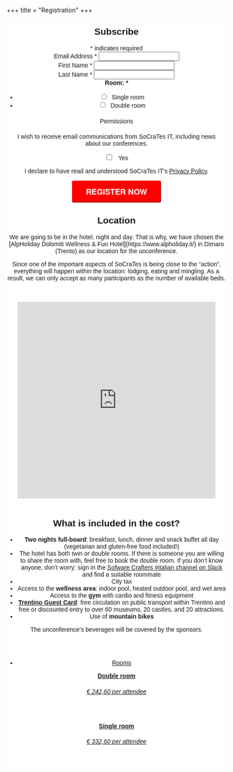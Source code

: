 +++
title = "Registration"
+++


<style type="text/css">
    #registration-form {
        margin-bottom: 20em;
    }
</style>

<div class="registration-form" style="text-align: center;">
<!-- Begin Mailchimp Signup Form -->
<link href="//cdn-images.mailchimp.com/embedcode/classic-10_7.css" rel="stylesheet" type="text/css">
<link href="/css/mailchimp.css" rel="stylesheet">
<style type="text/css">
	#mc_embed_signup{
        clear:left; 
        font:14px Helvetica,Arial,sans-serif; 
    }
	#mc-embedded-subscribe-form input[type=checkbox]{display: inline; width: auto;margin-right: 10px;}
	#mergeRow-gdpr {margin-top: 20px;}
	#mergeRow-gdpr fieldset label {font-weight: normal;}
	#mc-embedded-subscribe-form .mc_fieldset{border:none;min-height: 0px;padding-bottom:0px;}
    #mc_embed_signup .button {
        padding: 10px 30px;
        border-color: red;
        border-radius: 3px;
        text-transform: uppercase;
        font-family: "HelveticaNeue-Light", "Helvetica Neue Light", "Helvetica Neue", Helvetica, Arial, "Lucida Grande", sans-serif;
        font-size: 18px;
        font-weight: 700;
        color: #fff;
        background-color: red;
        height: auto;
    }
    #mc_embed_signup .button:hover {background-color:green;}
    }
    #gdpr: {
        border: 1px solid red;
    }
</style>

<!-- Begin Mailchimp Signup Form -->
<style type="text/css">
	#mc_embed_signup{background:#fff; clear:left; font:14px Helvetica,Arial,sans-serif; }
	/* Add your own Mailchimp form style overrides in your site stylesheet or in this style block.
	   We recommend moving this block and the preceding CSS link to the HEAD of your HTML file. */
</style>
<style type="text/css">
	#mc-embedded-subscribe-form input[type=checkbox]{display: inline; width: auto;margin-right: 10px;}
	#mergeRow-gdpr {margin-top: 20px;}
	#mergeRow-gdpr fieldset label {font-weight: normal;}
	#mc-embedded-subscribe-form .mc_fieldset{border:none;min-height: 0px;padding-bottom:0px;}
</style>
<div id="mc_embed_signup">
  <form action="https://socrates-conference.us20.list-manage.com/subscribe/post?u=4e24ba7602f7acf9fe79737d3&amp;id=1b715b2bcc" method="post" id="mc-embedded-subscribe-form" name="mc-embedded-subscribe-form" class="validate" target="_blank" novalidate>
    <div id="mc_embed_signup_scroll">
      <h2>Subscribe</h2>
    <div class="indicates-required"><span class="asterisk">*</span> indicates required</div>
    <div class="mc-field-group">
      <label for="mce-EMAIL">Email Address  <span class="asterisk">*</span></label>
      <input type="email" value="" name="EMAIL" class="required email" id="mce-EMAIL">
    </div>
    <div class="mc-field-group">
      <label for="mce-FNAME">First Name  <span class="asterisk">*</span></label>
      <input type="text" value="" name="FNAME" class="required" id="mce-FNAME">
    </div>
    <div class="mc-field-group">
      <label for="mce-LNAME">Last Name  <span class="asterisk">*</span></label>
      <input type="text" value="" name="LNAME" class="required" id="mce-LNAME">
    </div>
    <div class="mc-field-group input-group">
      <strong>Room:  <span class="asterisk">*</span></strong>
      <ul>
        <li><input type="radio" value="Single room" name="MMERGE4" id="mce-MMERGE4-0" ><label for="mce-MMERGE4-0" style="padding-left:8px">Single room</label></li>
        <li><input type="radio" value="Double room" name="MMERGE4" id="mce-MMERGE4-1"><label for="mce-MMERGE4-1" style="padding-left:8px">Double room</label></li>
      </ul>
    </div>
    <div id="mergeRow-gdpr" class="mergeRow gdpr-mergeRow content__gdprBlock mc-field-group">
      <div class="content__gdpr">
        <label>Permissions</label>
        <fieldset class="mc_fieldset gdprRequired mc-field-group" name="interestgroup_field">
            <p>I wish to receive email communications from SoCraTes IT, including news about our conferences.</p>
            <label class="checkbox subfield" for="gdpr_45021">
              <input type="checkbox" id="gdpr_45021" name="gdpr[45021]" value="Y" class="av-checkbox gdpr">
              <span>Yes</span>
            </label>
        </fieldset>
        <p></p><p></p><p></p>
        <p>I declare to have read and understood SoCraTes IT’s <a href="/privacy-policy">Privacy Policy</a>.</p>
      </div>
    </div>
    <div id="mce-responses" class="clear">
      <div class="response" id="mce-error-response" style="display:none"></div>
      <div class="response" id="mce-success-response" style="display:none"></div>
    </div>    <!-- real people should not fill this in and expect good things - do not remove this or risk form bot signups-->
    <div style="position: absolute; left: -5000px;" aria-hidden="true"><input type="text" name="b_4e24ba7602f7acf9fe79737d3_1b715b2bcc" tabindex="-1" value=""></div>
    <div style="position: absolute; left: -5000px;" aria-hidden="true"><input type="text" name="b_4e24ba7602f7acf9fe79737d3_  be9dbd9e7a" tabindex="-1" value=""></div>
    <div class="clear"><input type="submit" value="Register now" name="subscribe" id="mc-embedded-subscribe" class="button"></div>
  </form>

  <div>
    <h2>Location</h2>
    <p>We are going to be in the hotel, night and day. That is why, we have chosen the [AlpHoliday Dolomiti Wellness & Fun Hotel](https://www.alpholiday.it/) in Dimaro (Trento) as our location for the unconference.</p>
    <p>Since one of the important aspects of SoCraTes is being close to the “action”, everything will happen within
  the location: lodging, eating and mingling. As a result, we can only accept as many participants as the
  number of available beds.</p>
    <br/>
    <br/>
    <div class="container">
      <div class="intro-text">
        <iframe src="https://www.google.com/maps/embed?pb=!1m18!1m12!1m3!1d2755.0953848831678!2d10.869012615586582!3d46.327800479120626!2m3!1f0!2f0!3f0!3m2!1i1024!2i768!4f13.1!3m3!1m2!1s0x4782f59f0efeb1bf%3A0xee0d0102dd67f101!2sHotel%20AlpHoliday%20Dolomiti!5e0!3m2!1sen!2sch!4v1582100329275!5m2!1sen!2sch" width="90%" height="450" frameborder="0" style="border:0;" allowfullscreen=""></iframe>
      </div>
    </div>
    <br />
  </div>

  <div>
    <h2>What is included in the cost?</h2>
    <ul>
      <li><strong>Two nights full-board</strong>: breakfast, lunch, dinner and snack buffet all day (vegetarian and gluten-free food included!)</li>
      <li>The hotel has both twin or double rooms. If there is someone you are willing to share the room with, feel free to book the double room. If you don’t know anyone, don’t worry: sign in the <a href="http://bit.ly/SlackSocrates" target="_blank">Sofware Crafters #italian channel on Slack</a> and find a suitable roommate</li>
      <li>City tax</li>
      <li>Access to the <strong>wellness area</strong>: indoor pool, heated outdoor pool, and wet area</li>
      <li>Access to the <strong>gym</strong> with cardio and fitness equipment</li>
      <li><a href="https://www.visittrentino.info/en/experience/trentino-guest-card" target="_blank"><strong>Trentino Guest Card</strong></a>: free circulation on public transport within Trentino and free or discounted entry to over 60 museums, 20 castles, and 20 attractions.</li>
      <li>Use of <strong>mountain bikes</strong></li>
    </ul>
    <p>The unconference’s beverages will be covered by the sponsors.</p>
    <br/>
    <br/>

  <div class="schedule schedule-light">
    <ul class="nav nav-schedule">
      <li><a href="Rooms" data-toggle="tab">Rooms</a></li>
    </ul>
    <div class="tab-content">
      <div id="schedule3_day1" class="tab-pane fade active in">
        <div class="panel-group" id="schedule3_day1_timeline">
          <div class="panel schedule-item">
            <a data-toggle="collapse" href="#schedule3_day1_time1" class="schedule-item-toggle">
              <strong class="time highlight">Double room</strong>
              <div class="lecture-icon-wrapper"><span class="fa fa-bed"></span></div>
              <h6 class="time highlight price">€ 242,60 per attendee</h6>
            </a>
            <div id="schedule3_day1_time1" class="panel-collapse collapse in schedule-item-body">
              <p class="description">&nbsp;</p>
            </div>
          </div>
          <div class="panel schedule-item">
            <a data-toggle="collapse" href="#schedule3_day1_time1" class="schedule-item-toggle">
              <strong class="time highlight">Single room</strong>
              <div class="lecture-icon-wrapper"><span class="fa fa-bed"></span></div>
              <h6 class="time highlight price">€ 332,60 per attendee</h6>
            </a>
            <div id="schedule3_day1_time1" class="panel-collapse collapse in schedule-item-body">
              <p class="description">&nbsp;</p>
            </div>
          </div>
        </div>
      </div>
    </div>
  </div>

  </div>

</div>
<script type='text/javascript' src='//s3.amazonaws.com/downloads.mailchimp.com/js/mc-validate.js'></script>
<script type='text/javascript'>(function($) {window.fnames = new Array(); window.ftypes = new Array();fnames[0]='EMAIL';ftypes[0]='email';fnames[1]='FNAME';ftypes[1]='text';fnames[2]='LNAME';ftypes[2]='text';fnames[4]='MMERGE4';ftypes[4]='radio';}(jQuery));var $mcj = jQuery.noConflict(true);</script>
<!--End mc_embed_signup-->
<div></div>
